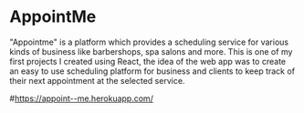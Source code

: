 # AppointMe
"Appointme" is a platform which provides a scheduling service for various kinds of business like barbershops, spa salons and more.
This is one of my first projects I created using React, the idea of the web app was to create an easy to use scheduling platform for business and clients to keep track of their next appointment at the selected service.

#https://appoint--me.herokuapp.com/
